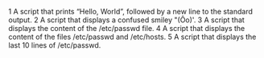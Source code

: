 1  A script that prints “Hello, World”, followed by a new line to the standard output.
2  A script that displays a confused smiley "(Ôo)'.
3  A script that displays the content of the /etc/passwd file.
4  A script that displays the content of the files /etc/passwd and /etc/hosts.
5  A script that displays the last 10 lines of /etc/passwd.
